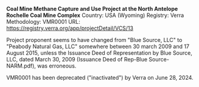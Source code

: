 **Coal Mine Methane Capture and Use Project at the North Antelope Rochelle Coal Mine Complex**
Country: USA (Wyoming)
Registry: Verra
Methodology: VMR0001
URL: https://registry.verra.org/app/projectDetail/VCS/13

Project proponent seems to have changed from "Blue Source, LLC" to "Peabody Natural Gas, LLC" somewhere between 30 march 2009 and 17 August 2015, unless the Issuance Deed of Representation by Blue Source, LLC, dated March 30, 2009 (Issuance Deed of Rep-Blue Source-NARM.pdf), was erroneous.

VMR0001 has been deprecated ("inactivated") by Verra on June 28, 2024.
